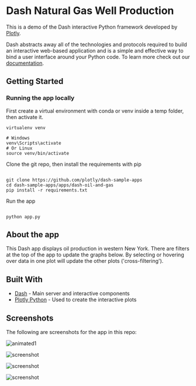 # Dash Natural Gas Well Production

This is a demo of the Dash interactive Python framework developed by [Plotly](https://plot.ly/).

Dash abstracts away all of the technologies and protocols required to build an interactive web-based application and is a simple and effective way to bind a user interface around your Python code. To learn more check out our [documentation](https://plot.ly/dash).

## Getting Started

### Running the app locally

First create a virtual environment with conda or venv inside a temp folder, then activate it.

```
virtualenv venv

# Windows
venv\Scripts\activate
# Or Linux
source venv/bin/activate

```

Clone the git repo, then install the requirements with pip

```

git clone https://github.com/plotly/dash-sample-apps
cd dash-sample-apps/apps/dash-oil-and-gas
pip install -r requirements.txt

```

Run the app

```

python app.py

```

## About the app

This Dash app displays oil production in western New York. There are filters at the top of the app to update the graphs below. By selecting or hovering over data in one plot will update the other plots ('cross-filtering').

## Built With

- [Dash](https://dash.plot.ly/) - Main server and interactive components
- [Plotly Python](https://plot.ly/python/) - Used to create the interactive plots

## Screenshots

The following are screenshots for the app in this repo:

![animated1](screenshots/animated1.gif)

![screenshot](screenshots/screenshot1.png)

![screenshot](screenshots/screenshot2.png)

![screenshot](screenshots/screenshot3.png)
